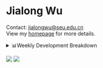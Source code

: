 #  Jialong Wu

Contact: jialongwu@seu.edu.cn<br>
View my [homepage](https://callanwu.github.io/) for more details.

<details><summary>📊Weekly Development Breakdown</summary>

<!--START_SECTION:waka-->

```txt
From: 24 December 2024 - To: 31 December 2024

Total Time: 14 hrs 55 mins

Python     10 hrs 17 mins  █████████████████▒░░░░░░░   68.92 %
Other      3 hrs 2 mins    █████░░░░░░░░░░░░░░░░░░░░   20.37 %
JSON       39 mins         █░░░░░░░░░░░░░░░░░░░░░░░░   04.44 %
Text       29 mins         ▓░░░░░░░░░░░░░░░░░░░░░░░░   03.33 %
Bash       20 mins         ▓░░░░░░░░░░░░░░░░░░░░░░░░   02.25 %
```

<!--END_SECTION:waka-->

[![wakatime](https://wakatime.com/badge/user/c6720b29-9431-4a60-bc9d-e1fb2b6bd65f.svg)](https://wakatime.com/@c6720b29-9431-4a60-bc9d-e1fb2b6bd65f)
</details>

[![](https://img.shields.io/badge/Google%20Scholar-4385FE.svg?&color=d6d6d6&style=flat-square&logo=google-scholar)](https://scholar.google.com/citations?user=6eg2m4YAAAAJ)
![](https://komarev.com/ghpvc/?username=callanwu)
